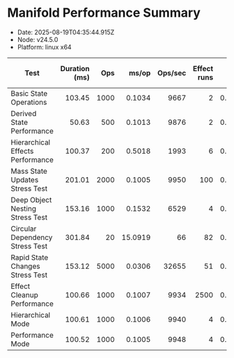 # Manifold Performance Summary

- Date: 2025-08-19T04:35:44.915Z
- Node: v24.5.0
- Platform: linux x64

| Test | Duration (ms) | Ops | ms/op | Ops/sec | Effect runs | Avg (ms) | Med (ms) | P95 (ms) | P99 (ms) | Min/Max (ms) | CPU u/s (ms) | Mem start/end/Δ (MB) | GC? |
|---|---:|---:|---:|---:|---:|---:|---:|---:|---:|---:|---:|---:|:--:|
| Basic State Operations | 103.45 | 1000 | 0.1034 | 9667 | 2 | 0.0600 | 0.0189 | 0.0189 | 0.0189 | 0.0189/0.1011 | 4.9/0.0 | 36.67/37.14/0.47 |  |
| Derived State Performance | 50.63 | 500 | 0.1013 | 9876 | 2 | 0.0110 | 0.0015 | 0.0015 | 0.0015 | 0.0015/0.0204 | 1.3/0.0 | 37.32/37.39/0.08 |  |
| Hierarchical Effects Performance | 100.37 | 200 | 0.5018 | 1993 | 6 | 0.0080 | 0.0054 | 0.0093 | 0.0093 | 0.0028/0.0217 | 0.7/0.0 | 37.48/37.54/0.06 |  |
| Mass State Updates Stress Test | 201.01 | 2000 | 0.1005 | 9950 | 100 | 0.0010 | 0.0007 | 0.0017 | 0.0039 | 0.0006/0.0206 | 1.6/0.0 | 37.66/38.00/0.34 |  |
| Deep Object Nesting Stress Test | 153.16 | 1000 | 0.1532 | 6529 | 4 | 0.0189 | 0.0058 | 0.0263 | 0.0263 | 0.0030/0.0404 | 2.6/0.0 | 38.11/40.20/2.09 |  |
| Circular Dependency Stress Test | 301.84 | 20 | 15.0919 | 66 | 82 | 0.0018 | 0.0010 | 0.0027 | 0.0126 | 0.0004/0.0223 | 2.7/0.0 | 40.30/40.65/0.36 |  |
| Rapid State Changes Stress Test | 153.12 | 5000 | 0.0306 | 32655 | 51 | 0.0012 | 0.0005 | 0.0024 | 0.0025 | 0.0005/0.0210 | 2.3/0.0 | 40.75/40.95/0.20 |  |
| Effect Cleanup Performance | 100.66 | 1000 | 0.1007 | 9934 | 2500 | 0.0003 | 0.0002 | 0.0004 | 0.0008 | 0.0001/0.0183 | 4.8/0.0 | 41.07/43.20/2.13 |  |
| Hierarchical Mode | 100.61 | 1000 | 0.1006 | 9940 | 4 | 0.0207 | 0.0045 | 0.0200 | 0.0200 | 0.0003/0.0579 | 0.7/0.0 | 43.69/43.73/0.04 |  |
| Performance Mode | 100.52 | 1000 | 0.1005 | 9948 | 4 | 0.0152 | 0.0040 | 0.0040 | 0.0040 | 0.0002/0.0526 | 0.5/0.0 | 43.75/43.79/0.04 |  |

